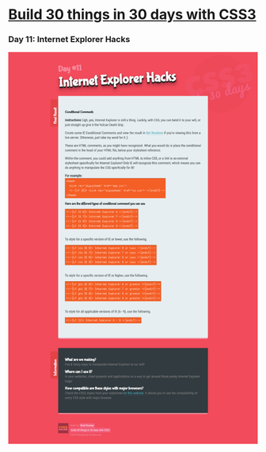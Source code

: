 # [Build 30 things in 30 days with CSS3][1]
[1]: https://codecollege.ca/p/css3-coding-challenge

### Day 11: Internet Explorer Hacks

![](./capture.png)

